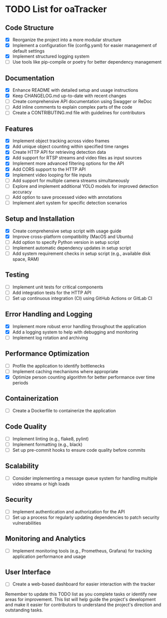 # TODO List for oaTracker

## Code Structure

- [x] Reorganize the project into a more modular structure
- [x] Implement a configuration file (config.yaml) for easier management of default settings
- [x] Implement structured logging system
- [ ] Use tools like pip-compile or poetry for better dependency management

## Documentation

- [x] Enhance README with detailed setup and usage instructions
- [x] Keep CHANGELOG.md up-to-date with recent changes
- [ ] Create comprehensive API documentation using Swagger or ReDoc
- [ ] Add inline comments to explain complex parts of the code
- [ ] Create a CONTRIBUTING.md file with guidelines for contributors

## Features

- [x] Implement object tracking across video frames
- [x] Add unique object counting within specified time ranges
- [x] Create HTTP API for retrieving detection data
- [x] Add support for RTSP streams and video files as input sources
- [x] Implement more advanced filtering options for the API
- [x] Add CORS support to the HTTP API
- [x] Implement video looping for file inputs
- [ ] Add support for multiple camera streams simultaneously
- [ ] Explore and implement additional YOLO models for improved detection accuracy
- [ ] Add option to save processed video with annotations
- [ ] Implement alert system for specific detection scenarios

## Setup and Installation

- [x] Create comprehensive setup script with usage guide
- [x] Improve cross-platform compatibility (MacOS and Ubuntu)
- [ ] Add option to specify Python version in setup script
- [ ] Implement automatic dependency updates in setup script
- [ ] Add system requirement checks in setup script (e.g., available disk space, RAM)

## Testing

- [ ] Implement unit tests for critical components
- [ ] Add integration tests for the HTTP API
- [ ] Set up continuous integration (CI) using GitHub Actions or GitLab CI

## Error Handling and Logging

- [x] Implement more robust error handling throughout the application
- [x] Add a logging system to help with debugging and monitoring
- [ ] Implement log rotation and archiving

## Performance Optimization

- [ ] Profile the application to identify bottlenecks
- [ ] Implement caching mechanisms where appropriate
- [x] Optimize person counting algorithm for better performance over time periods

## Containerization

- [ ] Create a Dockerfile to containerize the application

## Code Quality

- [ ] Implement linting (e.g., flake8, pylint)
- [ ] Implement formatting (e.g., black)
- [ ] Set up pre-commit hooks to ensure code quality before commits

## Scalability

- [ ] Consider implementing a message queue system for handling multiple video streams or high loads

## Security

- [ ] Implement authentication and authorization for the API
- [ ] Set up a process for regularly updating dependencies to patch security vulnerabilities

## Monitoring and Analytics

- [ ] Implement monitoring tools (e.g., Prometheus, Grafana) for tracking application performance and usage

## User Interface

- [ ] Create a web-based dashboard for easier interaction with the tracker

Remember to update this TODO list as you complete tasks or identify new areas for improvement. This list will help guide the project's development and make it easier for contributors to understand the project's direction and outstanding tasks.

